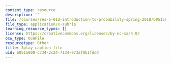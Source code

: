 ```yaml
---
content_type: resource
description: ''
file: /courses/res-6-012-introduction-to-probability-spring-2018/b0515000c7342c247134e73af9b1fddd_jzhFxJflHXQ.srt
file_type: application/x-subrip
learning_resource_types: []
license: https://creativecommons.org/licenses/by-nc-sa/4.0/
ocw_type: OCWFile
resourcetype: Other
title: 3play caption file
uid: b0515000-c734-2c24-7134-e73af9b1fddd
---
```

